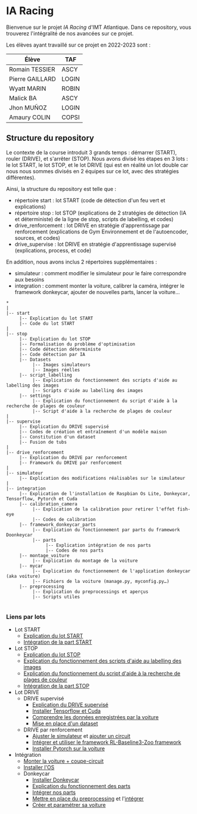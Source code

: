 # IA Racing

Bienvenue sur le projet *IA Racing* d'IMT Atlantique. Dans ce repository, vous trouverez l'intégralité de nos avancées sur ce projet.

Les élèves ayant travaillé sur ce projet en 2022-2023 sont :

| Élève                 | TAF       |
| ---                   | ---       |
| Romain TESSIER        | ASCY      |
| Pierre GAILLARD       | LOGIN     |
| Wyatt MARIN           | ROBIN     |
| Malick BA             | ASCY      |
| Jhon MUÑOZ            | LOGIN     |
| Amaury COLIN          | COPSI     |

## Structure du repository

Le contexte de la course introduit 3 grands temps : démarrer (START), rouler (DRIVE), et s'arrêter (STOP). Nous avons divisé les étapes en 3 lots : le lot START, le lot STOP, et le lot DRIVE (qui est en réalité un lot double car nous nous sommes divisés en 2 équipes sur ce lot, avec des stratégies différentes).

Ainsi, la structure du repository est telle que :

- répertoire start : lot START (code de détection d'un feu vert et explications)
- répertoire stop : lot STOP (explications de 2 stratégies de détection (IA et déterministe) de la ligne de stop, scripts de labelling, et codes)
- drive_renforcement : lot DRIVE en stratégie d'apprentissage par renforcement (explications de Gym Environnement et de l'autoencoder, sources, et codes)
- drive_supervise : lot DRIVE en stratégie d'apprentissage supervisé (explications, process, et code)

En addition, nous avons inclus 2 répertoires supplémentaires :
- simulateur : comment modifier le simulateur pour le faire correspondre aux besoins
- integration : comment monter la voiture, calibrer la caméra, intégrer le framework donkeycar, ajouter de nouvelles parts, lancer la voiture…

```
*
|
|-- start
     |-- Explication du lot START
     |-- Code du lot START
|
|-- stop
     |-- Explication du lot STOP
     |-- Formalisation du problème d'optimisation
     |-- Code détection déterministe
     |-- Code détection par IA
     |-- Datasets
          |-- Images simulateurs
          |-- Images réelles
     |-- script_labelling
          |-- Explication du fonctionnement des scripts d'aide au labelling des images
          |-- Scripts d'aide au labelling des images
     |-- settings
          |-- Explication du fonctionnement du script d'aide à la recherche de plages de couleur
          |-- Script d'aide à la recherche de plages de couleur
|
|-- supervise
     |-- Explication du DRIVE supervisé
     |-- Codes de création et entraînement d'un modèle maison
     |-- Constitution d'un dataset
     |-- Fusion de tubs
|
|-- drive_renforcement
     |-- Explication du DRIVE par renforcement
     |-- Framework du DRIVE par renforcement
|
|-- simulateur
     |-- Explication des modifications réalisables sur le simulateur
|
|-- integration
     |-- Explication de l'installation de Raspbian Os Lite, Donkeycar, Tensorflow, Pytorch et Cuda
     |-- calibration_camera
          |-- Explication de la calibration pour retirer l'effet fish-eye
          |-- Codes de calibration
     |-- framework_donkeycar_parts
          |-- Explication du fonctionnement par parts du framework Doonkeycar
          |-- parts
               |-- Explication intégration de nos parts
               |-- Codes de nos parts
     |-- montage_voiture
          |-- Explication du montage de la voiture
     |-- mycar
          |-- Explication du fonctionnement de l'application donkeycar (aka voiture)
          |-- Fichiers de la voiture (manage.py, myconfig.py…)
     |-- preprocessing
          |-- Explication du preprocessings et aperçus
          |-- Scripts utiles
        
```

### Liens par lots

- Lot START
    - [Explication du lot START](https://github.com/Rom-1T/ia_racing_imt/blob/main/start)
    - [Intégration de la part START](https://github.com/Rom-1T/ia_racing_imt/blob/main/integration/framework_donkeycar_parts/parts)
- Lot STOP
    - [Explication du lot STOP](https://github.com/Rom-1T/ia_racing_imt/tree/main/stop)
    - [Explication du fonctionnement des scripts d'aide au labelling des images](https://github.com/Rom-1T/ia_racing_imt/tree/main/stop/script_labeling)
    - [Explication du fonctionnement du script d'aide à la recherche de plages de couleur](https://github.com/Rom-1T/ia_racing_imt/tree/main/stop/settings)
    - [Intégration de la part STOP](https://github.com/Rom-1T/ia_racing_imt/blob/main/integration/framework_donkeycar_parts/parts)
- Lot DRIVE
    - DRIVE supervisé
        - [Explication du DRIVE supervisé](https://github.com/Rom-1T/ia_racing_imt/tree/main/supervise)
        - [Installer Tensorflow et Cuda](https://github.com/Rom-1T/ia_racing_imt/tree/main/integration)
        - [Comprendre les données enregistrées par la voiture](https://github.com/Rom-1T/ia_racing_imt/tree/main/integration/mycar)
        - [Mise en place d'un dataset](https://github.com/Rom-1T/ia_racing_imt/tree/main/supervise)
    - DRIVE par renforcement
        - [Ajuster le simulateur](https://github.com/Rom-1T/ia_racing_imt/tree/main/simulateur) et [ajouter un circuit](https://github.com/Rom-1T/ia_racing_imt/tree/main/drive_renforcement)
        - [Intégrer et utiliser le framework RL-Baseline3-Zoo framework](https://github.com/Rom-1T/ia_racing_imt/tree/main/drive_renforcement)
        - [Installer Pytorch sur la voiture](https://github.com/Rom-1T/ia_racing_imt/tree/main/integration)
- Intégration
    - [Monter la voiture + coupe-circuit](https://github.com/Rom-1T/ia_racing_imt/tree/main/integration/montage_voiture)
    - [Installer l'OS](https://github.com/Rom-1T/ia_racing_imt/tree/main/integration)
    - Donkeycar
        - [Installer Donkeycar](https://github.com/Rom-1T/ia_racing_imt/tree/main/integration)
        - [Explication du fonctionnement des parts](https://github.com/Rom-1T/ia_racing_imt/tree/main/integration/framework_donkeycar_parts)
        - [Intégrer nos parts](https://github.com/Rom-1T/ia_racing_imt/blob/main/integration/framework_donkeycar_parts/parts)
        - [Mettre en place du preprocessing](https://github.com/Rom-1T/ia_racing_imt/tree/main/integration/preprocessing) et l'[intégrer](https://github.com/Rom-1T/ia_racing_imt/blob/main/integration/framework_donkeycar_parts/parts)
        - [Créer et paramétrer sa voiture](https://github.com/Rom-1T/ia_racing_imt/tree/main/integration/mycar)


